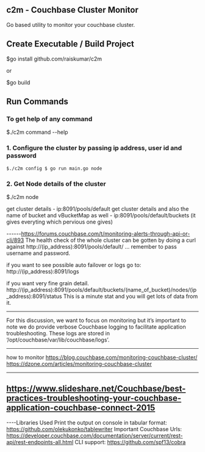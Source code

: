 ## c2m - Couchbase Cluster Monitor
Go based utility to monitor your couchbase cluster. 

## Create Executable / Build Project
$go install github.com/raiskumar/c2m

or

$go build

## Run Commands
### To get help of any command
$./c2m command --help

### 1. Configure the cluster by passing ip address, user id and password
`$./c2m config
 $ go run main.go node`

### 2. Get Node details of the cluster
$./c2m node


get cluster details - ip:8091/pools/default
get cluster details and also the name of bucket and vBucketMap as well - ip:8091/pools/default/buckets (it gives everyting which pervious one gives)



------https://forums.couchbase.com/t/monitoring-alerts-through-api-or-cli/893
The health check of the whole cluster can be gotten by doing a curl against http://(ip_address):8091/pools/default/ ... remember to pass username and password.

if you want to see possible auto failover or logs go to:
http://(ip_address):8091/logs

if you want very fine grain detail.
http://(ip_address):8091/pools/default/buckets/(name_of_bucket)/nodes/(ip_address):8091/status
This is a minute stat and you will get lots of data from it.

------

For this discussion, we want to focus on monitoring but it’s important to note we do provide verbose Couchbase logging to facilitate application troubleshooting. These logs are stored in ‘/opt/couchbase/var/lib/couchbase/logs’. 

-----
how to monitor
https://blog.couchbase.com/monitoring-couchbase-cluster/
https://dzone.com/articles/monitoring-couchbase-cluster

-----
https://www.slideshare.net/Couchbase/best-practices-troubleshooting-your-couchbase-application-couchbase-connect-2015
----



----Libraries Used
Print the output on console in tabular format: https://github.com/olekukonko/tablewriter
Important Couchbase Urls: https://developer.couchbase.com/documentation/server/current/rest-api/rest-endpoints-all.html
CLI support: https://github.com/spf13/cobra

